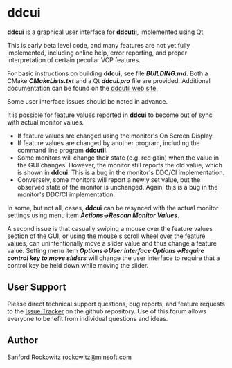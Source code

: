 **ddcui**
=======

**ddcui** is a graphical user interface for **ddcutil**, implemented using Qt.

This is early beta level code, and many features are not yet fully implemented, including online help, error reporting, and proper interpretation of certain peculiar VCP features. 

For basic instructions on building **ddcui**, see file ***BUILDING.md***. Both a CMake ***CMakeLists.txt***
and a Qt ***ddcui.pro*** file are provided.
Additional documentation can be found on the [ddcutil web site](https://www.ddcutil.com).

Some user interface issues should be noted in advance.

It is possible for feature values reported in **ddcui** to become out of sync with actual monitor 
values.
- If feature values are changed using the monitor's On Screen Display. 
- If feature values are changed by another program, including the command line program **ddcutil**. 
- Some monitors will change their state (e.g. red gain) when the value in the GUI changes.
However, the monitor still reports the old value, which is shown in **ddcui**.  This is a bug 
in the monitor's DDC/CI implementation.
- Conversely, some monitors will report a newly set value, but the observed state of the monitor
is unchanged. Again, this is a bug in the monitor's DDC/CI implementation.

In some, but not all, cases, **ddcui** can be resynced with the actual monitor settings using menu item
***Actions->Rescan Monitor Values***. 

A second issue is that casually swiping a mouse over the feature values section of the GUI, or using the mouse's scroll wheel over the feature values, can unintentionally move a slider value
and thus change a feature value.  Setting menu item ***Options->User Interface Options->Require control key to move sliders*** will change the user
interface to require that a control key be held down while moving the slider. 

## User Support

Please direct technical support questions, bug reports, and feature requests to the
[Issue Tracker](https://github.com/rockowitz/ddcui/issues) on the github repository.
Use of this forum allows everyone to benefit from individual questions and ideas.


## Author

Sanford Rockowitz  <rockowitz@minsoft.com>
